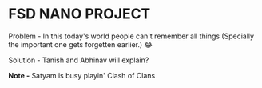 # FSD NANO PROJECT

Problem - In this today's world people can't remember all things (Specially the important one gets forgetten earlier.) 😂

Solution - Tanish and Abhinav will explain?

**Note -** Satyam is busy playin' Clash of Clans
